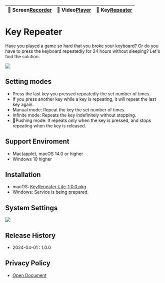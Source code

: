 | 🐻 Screen[Recorder](/ScreenRecorder) | 🐯 Video[Player](/VideoPlayer) | 🐼 Key[Repeater](/KeyRepeater) |
|:----------|:----------|:----------|


# Key Repeater
Have you played a game so hard that you broke your keyboard? Or do you have to press the keyboard repeatedly for 24 hours without sleeping? Let's find the solution.

![](images/repeater.png)


## Setting modes
- Press the last key you pressed repeatedly the set number of times.
- If you press another key while a key is repeating, it will repeat the last key again.
- Manual mode: Repeat the key the set number of times.
- Infinite mode: Repeats the key indefinitely without stopping.
- Pushing mode: It repeats only when the key is pressed, and stops repeating when the key is released.


## Support Enviroment
- Mac(apple), macOS 14.0 or higher
- Windows 10 higher


## Installation
- macOS: [KeyRepeater-Lite-1.0.0.pkg](release/KeyRepeater-Lite-1.0.0.pkg)
- Windows: Service is being prepared.


## System Settings
![](images/repeater-setting.png)


## Release History
- 2024-04-01 : 1.0.0


## Privacy Policy
- [Open Document](policy)


